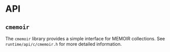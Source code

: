 # API

## `cmemoir`
The `cmemoir` library provides a simple interface for MEMOIR collections.
See `runtime/api/c/cmemoir.h` for more detailed information.
